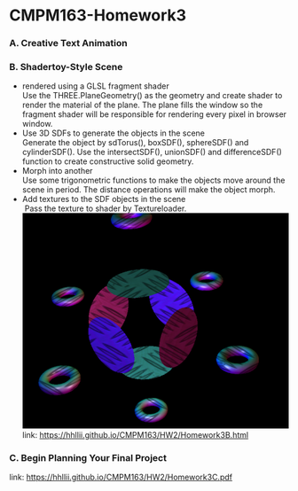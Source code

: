 # CMPM163-Homework3

### A. Creative Text Animation

### B. Shadertoy-Style Scene
* rendered using a GLSL fragment shader <br>
  Use the THREE.PlaneGeometry() as the geometry and create shader to render the material of the plane. The plane fills the window so the fragment shader will be responsible for rendering every pixel in browser window.<br>
* Use 3D SDFs to generate the objects in the scene <br>
  Generate the object by sdTorus(), boxSDF(), sphereSDF() and cylinderSDF(). Use the intersectSDF(), unionSDF() and differenceSDF() function to create constructive solid geometry.<br>
* Morph into another<br>
  Use some trigonometric functions to make the objects move around the scene in period. The distance operations will make the object morph.
* Add textures to the SDF objects in the scene<br>
  Pass the texture to shader by Textureloader.<br>
![SDFs](https://github.com/hhllii/CMPM163/blob/master/HW3/screenshot/Bpic1.png)<br>
 link: https://hhllii.github.io/CMPM163/HW2/Homework3B.html <br>
### C. Begin Planning Your Final Project
link: https://hhllii.github.io/CMPM163/HW2/Homework3C.pdf <br>
